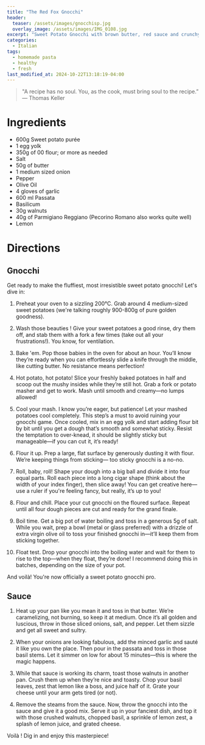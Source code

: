 ```yaml
---
title: "The Red Fox Gnocchi"
header:
  teaser: /assets/images/gnocchisp.jpg
  overlay_image: /assets/images/IMG_0108.jpg
excerpt: "Sweet Potato Gnocchi with brown butter, red sauce and crunchy walnuts"
categories:
  - Italian
tags:
  - homemade pasta
  - healthy
  - fresh
last_modified_at: 2024-10-22T13:18:19-04:00
---
```

> "A recipe has no soul. You, as the cook, must bring soul to the recipe.” — Thomas Keller

# Ingredients

* 600g Sweet potato purée
* 1 egg yolk
* 350g of 00 flour; or more as needed
* Salt
* 50g of butter
* 1 medium sized onion
* Pepper
* Olive Oil 
* 4 gloves of garlic
* 600 ml Passata
* Basilicum
* 30g walnuts
* 40g of Parmigiano Reggiano (Pecorino Romano also works quite well)
* Lemon

# Directions

## Gnocchi

Get ready to make the fluffiest, most irresistible sweet potato gnocchi! Let's dive in:

1. Preheat your oven to a sizzling 200°C. Grab around 4 medium-sized sweet potatoes (we're talking roughly 900-800g of pure golden goodness).

2. Wash those beauties ! Give your sweet potatoes a good rinse, dry them off, and stab them with a fork a few times (take out all your frustrations!). You know, for ventilation.

3. Bake 'em. Pop those babies in the oven for about an hour. You’ll know they’re ready when you can effortlessly slide a knife through the middle, like cutting butter. No resistance means perfection!

4. Hot potato, hot potato! Slice your freshly baked potatoes in half and scoop out the mushy insides while they’re still hot. Grab a fork or potato masher and get to work. Mash until smooth and creamy—no lumps allowed!

5. Cool your mash. I know you’re eager, but patience! Let your mashed potatoes cool completely. This step’s a must to avoid ruining your gnocchi game. Once cooled, mix in an egg yolk and start adding flour bit by bit until you get a dough that’s smooth and somewhat sticky. Resist the temptation to over-knead, it should be slightly sticky but manageable—if you can cut it, it’s ready!

6. Flour it up. Prep a large, flat surface by generously dusting it with flour. We’re keeping things from sticking— too sticky gnocchi is a no-no.

7. Roll, baby, roll! Shape your dough into a big ball and divide it into four equal parts. Roll each piece into a long cigar shape (think about the width of your index finger), then slice away! You can get creative here—use a ruler if you're feeling fancy, but really, it’s up to you!

8. Flour and chill. Place your cut gnocchi on the floured surface. Repeat until all four dough pieces are cut and ready for the grand finale.

9. Boil time. Get a big pot of water boiling and toss in a generous 5g of salt. While you wait, prep a bowl (metal or glass preferred) with a drizzle of extra virgin olive oil to toss your finished gnocchi in—it’ll keep them from sticking together.

10. Float test. Drop your gnocchi into the boiling water and wait for them to rise to the top—when they float, they’re done! I recommend doing this in batches, depending on the size of your pot.

And voilà! You're now officially a sweet potato gnocchi pro. 

## Sauce

1. Heat up your pan like you mean it and toss in that butter. We’re caramelizing, not burning, so keep it at medium. Once it’s all golden and luscious, throw in those sliced onions, salt, and pepper. Let them sizzle and get all sweet and sultry.

2. When your onions are looking fabulous, add the minced garlic and sauté it like you own the place. Then pour in the passata and toss in those basil stems. Let it simmer on low for about 15 minutes—this is where the magic happens.

3. While that sauce is working its charm, toast those walnuts in another pan. Crush them up when they’re nice and toasty. Chop your basil leaves, zest that lemon like a boss, and juice half of it. Grate your cheese until your arm gets tired (or not).

4. Remove the steams from the sauce. Now, throw the gnocchi into the sauce and give it a good mix. Serve it up in your fanciest dish, and top it with those crushed walnuts, chopped basil, a sprinkle of lemon zest, a splash of lemon juice, and grated cheese.

Voilà ! Dig in and enjoy this masterpiece!